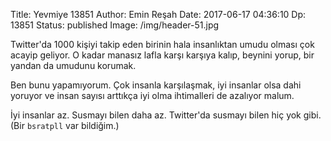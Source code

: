 Title: Yevmiye 13851
Author: Emin Reşah
Date:  2017-06-17 04:36:10
Dp: 13851
Status: published
Image: /img/header-51.jpg

Twitter'da 1000 kişiyi takip eden birinin hala insanlıktan umudu olması çok
acayip geliyor. O kadar manasız lafla karşı karşıya kalıp, beynini yorup, bir
yandan da umudunu korumak. 

Ben bunu yapamıyorum. Çok insanla karşılaşmak, iyi insanlar olsa dahi yoruyor ve
insan sayısı arttıkça iyi olma ihtimalleri de azalıyor malum.

İyi insanlar az. Susmayı bilen daha az. Twitter'da susmayı bilen hiç yok gibi.
(Bir `bsratpll` var bildiğim.)

